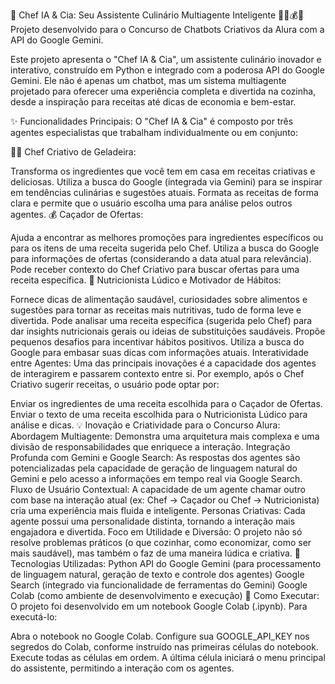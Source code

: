 🤖 Chef IA & Cia: Seu Assistente Culinário Multiagente Inteligente 🧑‍🍳💰🥗
Projeto desenvolvido para o Concurso de Chatbots Criativos da Alura com a API do Google Gemini.

Este projeto apresenta o "Chef IA & Cia", um assistente culinário inovador e interativo, construído em Python e integrado com a poderosa API do Google Gemini. Ele não é apenas um chatbot, mas um sistema multiagente projetado para oferecer uma experiência completa e divertida na cozinha, desde a inspiração para receitas até dicas de economia e bem-estar.

✨ Funcionalidades Principais:
O "Chef IA & Cia" é composto por três agentes especialistas que trabalham individualmente ou em conjunto:

🧑‍🍳 Chef Criativo de Geladeira:

Transforma os ingredientes que você tem em casa em receitas criativas e deliciosas.
Utiliza a busca do Google (integrada via Gemini) para se inspirar em tendências culinárias e sugestões atuais.
Formata as receitas de forma clara e permite que o usuário escolha uma para análise pelos outros agentes.
💰 Caçador de Ofertas:

Ajuda a encontrar as melhores promoções para ingredientes específicos ou para os itens de uma receita sugerida pelo Chef.
Utiliza a busca do Google para informações de ofertas (considerando a data atual para relevância).
Pode receber contexto do Chef Criativo para buscar ofertas para uma receita específica.
🥗 Nutricionista Lúdico e Motivador de Hábitos:

Fornece dicas de alimentação saudável, curiosidades sobre alimentos e sugestões para tornar as receitas mais nutritivas, tudo de forma leve e divertida.
Pode analisar uma receita específica (sugerida pelo Chef) para dar insights nutricionais gerais ou ideias de substituições saudáveis.
Propõe pequenos desafios para incentivar hábitos positivos.
Utiliza a busca do Google para embasar suas dicas com informações atuais.
Interatividade entre Agentes:
Uma das principais inovações é a capacidade dos agentes de interagirem e passarem contexto entre si. Por exemplo, após o Chef Criativo sugerir receitas, o usuário pode optar por:

Enviar os ingredientes de uma receita escolhida para o Caçador de Ofertas.
Enviar o texto de uma receita escolhida para o Nutricionista Lúdico para análise e dicas.
💡 Inovação e Criatividade para o Concurso Alura:
Abordagem Multiagente: Demonstra uma arquitetura mais complexa e uma divisão de responsabilidades que enriquece a interação.
Integração Profunda com Gemini e Google Search: As respostas dos agentes são potencializadas pela capacidade de geração de linguagem natural do Gemini e pelo acesso a informações em tempo real via Google Search.
Fluxo de Usuário Contextual: A capacidade de um agente chamar outro com base na interação atual (ex: Chef -> Caçador ou Chef -> Nutricionista) cria uma experiência mais fluida e inteligente.
Personas Criativas: Cada agente possui uma personalidade distinta, tornando a interação mais engajadora e divertida.
Foco em Utilidade e Diversão: O projeto não só resolve problemas práticos (o que cozinhar, como economizar, como ser mais saudável), mas também o faz de uma maneira lúdica e criativa.
🚀 Tecnologias Utilizadas:
Python
API do Google Gemini (para processamento de linguagem natural, geração de texto e controle dos agentes)
Google Search (integrado via funcionalidade de ferramentas do Gemini)
Google Colab (como ambiente de desenvolvimento e execução)
🔧 Como Executar:
O projeto foi desenvolvido em um notebook Google Colab (.ipynb). Para executá-lo:

Abra o notebook no Google Colab.
Configure sua GOOGLE_API_KEY nos segredos do Colab, conforme instruído nas primeiras células do notebook.
Execute todas as células em ordem.
A última célula iniciará o menu principal do assistente, permitindo a interação com os agentes.
